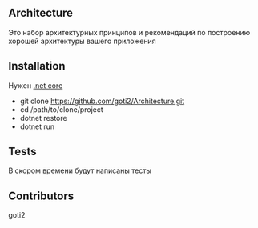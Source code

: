 ## Architecture
Это набор архитектурных принципов и рекомендаций по построению хорошей архитектуры вашего приложения 

## Installation
Нужен [.net core](https://www.microsoft.com/net/core) 

* git clone https://github.com/goti2/Architecture.git
* cd /path/to/clone/project
* dotnet restore
* dotnet run

## Tests

В скором времени будут написаны тесты

## Contributors

goti2
